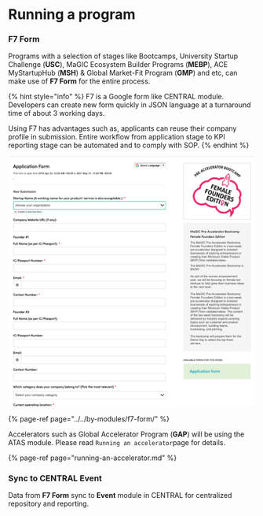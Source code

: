 # Running a program

### **F7 Form**

Programs with a selection of stages like Bootcamps, University Startup Challenge \(**USC**\), MaGIC Ecosystem Builder Programs \(**MEBP**\), ACE MyStartupHub \(**MSH**\) & Global Market-Fit Program \(**GMP**\) and etc, can make use of **F7 Form** for the entire process.

{% hint style="info" %}
F7 is a Google form like CENTRAL module. Developers can create new form quickly in JSON language at a turnaround time of about 3 working days. 

Using F7 has advantages such as, applicants can reuse their company profile in submission. Entire workflow from application stage to KPI reporting stage can be automated and to comply with SOP.
{% endhint %}

![An example of F7 form](../../.gitbook/assets/screenshot-2021-02-22-at-10.02.02-am.png)

{% page-ref page="../../by-modules/f7-form/" %}

Accelerators such as Global Accelerator Program \(**GAP**\) will be using the ATAS module. Please read `Running an accelerator`page for details.

{% page-ref page="running-an-accelerator.md" %}

### Sync to CENTRAL Event

Data from **F7 Form** sync to **Event** module in CENTRAL for centralized repository and reporting.

